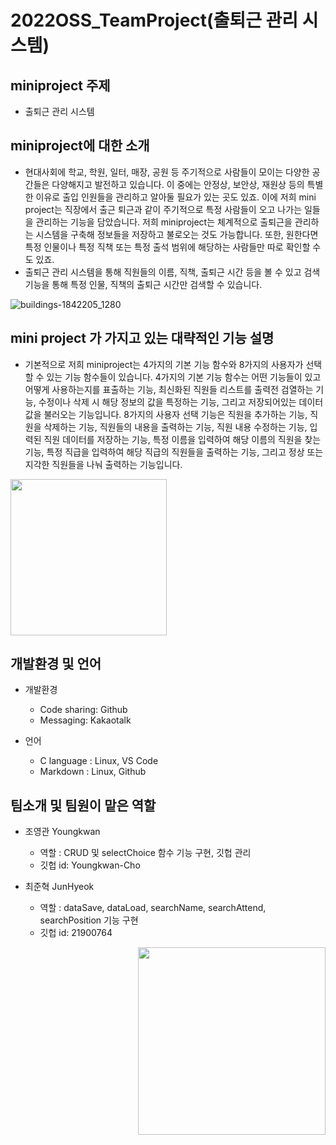 2022OSS_TeamProject(출퇴근 관리 시스템) 
=============

## miniproject 주제
  
- 출퇴근 관리 시스템

## miniproject에 대한 소개

- 현대사회에 학교, 학원, 일터, 매장, 공원 등 주기적으로 사람들이 모이는 다양한 공간들은 다양해지고 발전하고 있습니다. 이 중에는 안정상, 보안상, 재원상 등의 특별한 이유로 출입 인원들을 관리하고 알아둘 필요가 있는 곳도 있죠. 이에 저희 mini project는 직장에서 출근 퇴근과 같이 주기적으로 특정 사람들이 오고 나가는 일들을 관리하는 기능을 담았습니다. 저희 miniproject는 체계적으로 출퇴근을 관리하는 시스템을 구축해 정보들을 저장하고 불로오는 것도 가능합니다. 또한, 원한다면 특정 인물이나 특정 직책 또는 특정 출석 범위에 해당하는 사람들만 따로 확인할 수도 있죠.
- 출퇴근 관리 시스템을 통해 직원들의 이름, 직책, 출퇴근 시간 등을 볼 수 있고 검색 기능을 통해 특정 인물, 직책의 출퇴근 시간만 검색할 수 있습니다.

![buildings-1842205_1280](https://user-images.githubusercontent.com/100521987/166142603-20fdc8ac-0f3f-491d-abb9-92450b8ea9ce.jpg)

## mini project 가 가지고 있는 대략적인 기능 설명

- 기본적으로 저희 miniproject는 4가지의 기본 기능 함수와 8가지의 사용자가 선택할 수 있는 기능 함수들이 있습니다. 4가지의 기본 기능 함수는 어떤 기능들이 있고 어떻게 사용하는지를 표출하는 기능, 최신화된 직원들 리스트를 출력전 검열하는 기능, 수정이나 삭제 시 해당 정보의 값을 특정하는 기능, 그리고 저장되어있는 데이터 값을 불러오는 기능입니다. 8가지의 사용자 선택 기능은 직원을 추가하는 기능, 직원을 삭제하는 기능, 직원들의 내용을 출력하는 기능, 직원 내용 수정하는 기능, 입력된 직원 데이터를 저장하는 기능, 특정 이름을 입력하여 해당 이름의 직원을 찾는 기능, 특정 직급을 입력하여 해당 직급의 직원들을 출력하는 기능, 그리고 정상 또는 지각한 직원들을 나눠 출력하는 기능입니다. 

<img src="https://user-images.githubusercontent.com/100776540/165881371-f8677639-04e4-4144-b7fe-ec31fd1f9719.jpg" width="250" height="250">

## 개발환경 및 언어

* 개발환경

  - Code sharing: Github
  - Messaging: Kakaotalk
* 언어
  - C language : Linux, VS Code
  - Markdown : Linux, Github
  
## 팀소개 및 팀원이 맡은 역할

- 조영관 Youngkwan


  * 역할 : CRUD 및 selectChoice 함수 기능 구현, 깃헙 관리
  * 깃헙 id: Youngkwan-Cho
- 최준혁 JunHyeok
  * 역할 : dataSave, dataLoad, searchName, searchAttend, searchPosition 기능 구현
  * 깃헙 id: 21900764

  
<img src="https://user-images.githubusercontent.com/100776540/165881366-fef96b67-57c7-4799-81b8-5aa60e7fca18.jpg" width="300" height="300" align="right">
